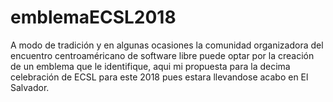 # emblemaECSL2018
A modo de tradición y en algunas ocasiones la comunidad organizadora del encuentro centroaméricano de software libre puede optar por la creación de un emblema que le identifique, aqui mi propuesta para la decima celebración de ECSL para este 2018 pues estara llevandose acabo en El Salvador.
